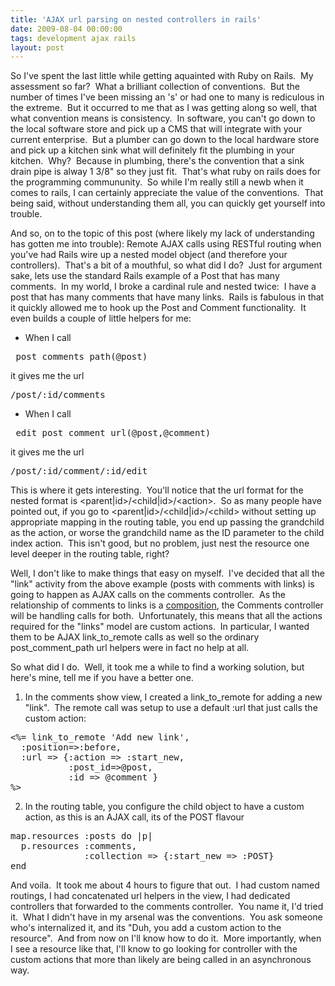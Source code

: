 ```yaml
---
title: 'AJAX url parsing on nested controllers in rails'
date: 2009-08-04 00:00:00 
tags: development ajax rails
layout: post
---
```

So I've spent the last little while getting aquainted with Ruby on Rails.  My assessment so far?  What a brilliant collection of conventions.  But the number of times I've been missing an 's' or had one to many is rediculous in the extreme.  But it occurred to me that as I was getting along so well, that what convention means is consistency.  In software, you can't go down to the local software store and pick up a CMS that will integrate with your current enterprise.  But a plumber can go down to the local hardware store and pick up a kitchen sink what will definitely fit the plumbing in your kitchen.  Why?  Because in plumbing, there's the convention that a sink drain pipe is alway 1 3/8" so they just fit.  That's what ruby on rails does for the programming commununity.  So while I'm really still a newb when it comes to rails, I can certainly appreciate the value of the conventions.  That being said, without understanding them all, you can quickly get yourself into trouble.

And so, on to the topic of this post (where likely my lack of understanding has gotten me into trouble): Remote AJAX calls using RESTful routing when you've had Rails wire up a nested model object (and therefore your controllers).  That's a bit of a mouthful, so what did I do?  Just for argument sake, lets use the standard Rails example of a Post that has many comments.  In my world, I broke a cardinal rule and nested twice:  I have a post that has many comments that have many links.  Rails is fabulous in that it quickly allowed me to hook up the Post and Comment functionality.  It even builds a couple of little helpers for me:

*   When I call
<pre> post_comments_path(@post)</pre>
it gives me the url
<pre>/post/:id/comments</pre>

*   When I call
<pre> edit_post_comment_url(@post,@comment)</pre>
it gives me the url
<pre>/post/:id/comment/:id/edit</pre>
This is where it gets interesting.  You'll notice that the url format for the nested format is &lt;parent|id&gt;/&lt;child|id&gt;/&lt;action&gt;.  So as many people have pointed out, if you go to &lt;parent|id&gt;/&lt;child|id&gt;/&lt;child&gt; without setting up appropriate mapping in the routing table, you end up passing the grandchild as the action, or worse the grandchild name as the ID parameter to the child index action.  This isn't good, but no problem, just nest the resource one level deeper in the routing table, right?

Well, I don't like to make things that easy on myself.  I've decided that all the "link" activity from the above example (posts with comments with links) is going to happen as AJAX calls on the comments controller.  As the relationship of comments to links is a [composition](http://en.wikipedia.org/wiki/Class_diagram#Composition), the Comments controller will be handling calls for both.  Unfortunately, this means that all the actions required for the "links" model are custom actions.  In particular, I wanted them to be AJAX link_to_remote calls as well so the ordinary post_comment_path url helpers were in fact no help at all.

So what did I do.  Well, it took me a while to find a working solution, but here's mine, tell me if you have a better one.

1.  In the comments show view, I created a link_to_remote for adding a new "link".  The remote call was setup to use a default :url that just calls the custom action:
<pre>&lt;%= link_to_remote 'Add new link',
  :position=&gt;:before,
  :url =&gt; {:action =&gt; :start_new,
           :post_id=&gt;@post,
           :id =&gt; @comment }
%&gt;</pre>

2.  In the routing table, you configure the child object to have a custom action, as this is an AJAX call, its of the POST flavour
<pre>map.resources :posts do |p|
  p.resources :comments,
              :collection =&gt; {:start_new =&gt; :POST}
end</pre>
And voila.  It took me about 4 hours to figure that out.  I had custom named routings, I had concatenated url helpers in the view, I had dedicated controllers that forwarded to the comments controller.  You name it, I'd tried it.  What I didn't have in my arsenal was the conventions.  You ask someone who's internalized it, and its "Duh, you add a custom action to the resource".  And from now on I'll know how to do it.  More importantly, when I see a resource like that, I'll know to go looking for controller with the custom actions that more than likely are being called in an asynchronous way.
